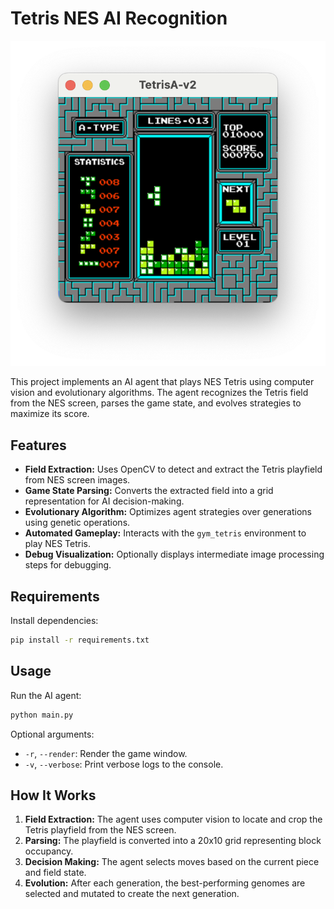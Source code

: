 # Tetris NES AI Recognition

![Image](https://raw.githubusercontent.com/dsalnikov/nes_tetris_ai/refs/heads/main/img/tetris.png)


This project implements an AI agent that plays NES Tetris using computer vision and evolutionary algorithms. The agent recognizes the Tetris field from the NES screen, parses the game state, and evolves strategies to maximize its score.

## Features

- **Field Extraction:** Uses OpenCV to detect and extract the Tetris playfield from NES screen images.
- **Game State Parsing:** Converts the extracted field into a grid representation for AI decision-making.
- **Evolutionary Algorithm:** Optimizes agent strategies over generations using genetic operations.
- **Automated Gameplay:** Interacts with the `gym_tetris` environment to play NES Tetris.
- **Debug Visualization:** Optionally displays intermediate image processing steps for debugging.

## Requirements

Install dependencies:
```bash
pip install -r requirements.txt
```

## Usage

Run the AI agent:
```bash
python main.py
```

Optional arguments:
- `-r`, `--render`: Render the game window.
- `-v`, `--verbose`: Print verbose logs to the console.


## How It Works

1. **Field Extraction:** The agent uses computer vision to locate and crop the Tetris playfield from the NES screen.
2. **Parsing:** The playfield is converted into a 20x10 grid representing block occupancy.
3. **Decision Making:** The agent selects moves based on the current piece and field state.
4. **Evolution:** After each generation, the best-performing genomes are selected and mutated to create the next generation.

